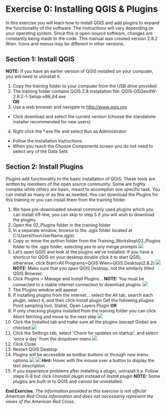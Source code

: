 # Exercise 0: Installing QGIS & Plugins
In this exercise you will learn how to install QGIS and add plugins to expand the functionality of the software. The instructions will vary depending on your operating system. Since this is open-source software, changes are constantly being made to the code. This manual was created version 2.8.2 Wien. Icons and menus may be different in other versions.

## Section 1: Install QGIS

**NOTE:** If you have an earlier version of QGIS installed on your computer, you will need to uninstall it.

1. Copy the training folder to your computer from the USB drive provided
2. The training folder contains QGIS 2.8 installation file: QGIS-OSGeo4W-2.8.2-1-Setup-x86_64.exe  
  **OR**
3. Use a web browser and navigate to http://www.qgis.org
  - Click download and select the current version (choose the standalone installer recommended for new users)
4. Right click the \*.exe file and select Run as Administrator
  - Follow the installation instructions
  - When you reach the Choose Components screen you do not need to select any of the Data Sets

## Section 2: Install Plugins
Plugins add functionality to the basic installation of QGIS. These tools are written by members of the open source community. Some are highly complex while others are basic, meant to accomplish one specific task. You can install as many or as few as needed. You can download the Plugins for this training or you can install them from the training folder.

1. We have pre-downloaded several commonly used plugins which you can install off-line, you can skip to step 5 if you will wish to download the plugins  
2. Open the 02_Plugins folder in the training folder  
3. In a separate window, browse to the .qgis folder located at C:\Users\YourUserName\.qgis\
4. Copy or move the python folder from the Training_Workshop\02_Plugins folder to the .qgis folder, selecting yes to any merge prompts
  ![][merge]
5. Let’s open QGIS and look at the plugins we’ve installed. If you have a shortcut for QGIS on your desktop double click it to start QGIS; otherwise, click Start>All Programs>QGIS Wien>QGIS Desktop(2.8.2)
  ![][desktopicon]
  **NOTE:** Make sure that you open QGIS Desktop, not the similarly titled QGIS Browser.
6. Click Plugins > Manage and Install Plugins…
  **NOTE:** You must be connected to a stable internet connection to download plugins.
  ![][pluginsmenu]
7. The Plugins window will appear
8. If installing plugins from the internet… select the All tab, search each plugin, select it, and then click Install plugin
Get the following plugins:  Point sampling tool, Statist, Open Layers Plugin
**OR**
8. If only checking plugins installed from the training folder you can click Abort fetching and move to the next step
  ![][abortfetching]
9. Click the Installed tab and make sure all the plugins (except Globe) are checked
  ![][installedplugins]
10. Click the Settings tab, select 'Check for updates on startup', and select 'once a day' from the dropdown menu
  ![][settingstab]
11. Click Close
12. Restart QGIS Desktop
13. Plugins will be accessible as toolbar buttons or through new menu options
  ![][pointsampling-icon]
  ![][openlayers-menu]
  **Hint:** Hover with the mouse over a button to display the text description
14. If you experience problems after installing a plugin, uninstall it
  a. Follow steps 6-8 but click *Uninstall plugin* instead of *Install plugin*
  **NOTE:** Some plugins are built-in to QGIS and cannot be uninstalled.

**End Exercise.**
*The information provided in this exercise is not official American Red Cross information and does not necessarily represent the views of the American Red Cross.*

[merge]: https://raw.githubusercontent.com/AmericanRedCross/QGIS_Training/master/img_v2.8/exercise0_01_merge.png
[desktopicon]: https://raw.githubusercontent.com/AmericanRedCross/QGIS_Training/master/img_v2.8/exercise0_02_desktopicon.png
[pluginsmenu]: https://raw.githubusercontent.com/AmericanRedCross/QGIS_Training/master/img_v2.8/exercise0_03_pluginsmenu.png
[abortfetching]: https://raw.githubusercontent.com/AmericanRedCross/QGIS_Training/master/img_v2.8/exercise0_04_abortfetching.png
[installedplugins]: https://raw.githubusercontent.com/AmericanRedCross/QGIS_Training/master/img_v2.8/exercise0_05_installedplugins.png
[settingstab]: https://raw.githubusercontent.com/AmericanRedCross/QGIS_Training/master/img_v2.8/exercise0_06_settingstab.png
[pointsampling-icon]: https://raw.githubusercontent.com/AmericanRedCross/QGIS_Training/master/img_v2.8/exercise0_07_pointsampling-icon.png
[openlayers-menu]: https://raw.githubusercontent.com/AmericanRedCross/QGIS_Training/master/img_v2.8/exercise0_08_openlayers-menu.png
